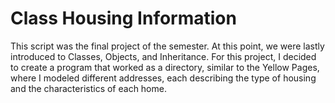 # Class Housing Information

This script was the final project of the semester. At this point, we were lastly introduced to Classes, Objects, and Inheritance. For this project, I decided to create a program that worked as a directory, similar to the Yellow Pages, where I modeled different addresses, each describing the type of housing and the characteristics of each home. 
